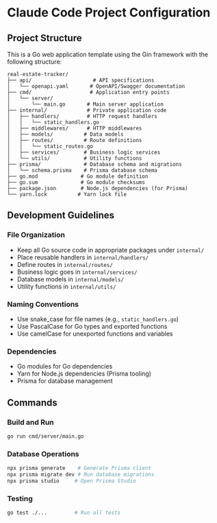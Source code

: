 # Claude Code Project Configuration

## Project Structure

This is a Go web application template using the Gin framework with the following structure:

```
real-estate-tracker/
├── api/                    # API specifications
│   └── openapi.yaml       # OpenAPI/Swagger documentation
├── cmd/                   # Application entry points
│   └── server/
│       └── main.go       # Main server application
├── internal/             # Private application code
│   ├── handlers/         # HTTP request handlers
│   │   └── static_handlers.go
│   ├── middlewares/      # HTTP middlewares
│   ├── models/          # Data models
│   ├── routes/          # Route definitions
│   │   └── static_routes.go
│   ├── services/        # Business logic services
│   └── utils/           # Utility functions
├── prisma/              # Database schema and migrations
│   └── schema.prisma    # Prisma database schema
├── go.mod              # Go module definition
├── go.sum              # Go module checksums
├── package.json        # Node.js dependencies (for Prisma)
└── yarn.lock          # Yarn lock file
```

## Development Guidelines

### File Organization
- Keep all Go source code in appropriate packages under `internal/`
- Place reusable handlers in `internal/handlers/`
- Define routes in `internal/routes/`
- Business logic goes in `internal/services/`
- Database models in `internal/models/`
- Utility functions in `internal/utils/`

### Naming Conventions
- Use snake_case for file names (e.g., `static_handlers.go`)
- Use PascalCase for Go types and exported functions
- Use camelCase for unexported functions and variables

### Dependencies
- Go modules for Go dependencies
- Yarn for Node.js dependencies (Prisma tooling)
- Prisma for database management

## Commands

### Build and Run
```bash
go run cmd/server/main.go
```

### Database Operations
```bash
npx prisma generate    # Generate Prisma client
npx prisma migrate dev # Run database migrations
npx prisma studio     # Open Prisma Studio
```

### Testing
```bash
go test ./...         # Run all tests
```
